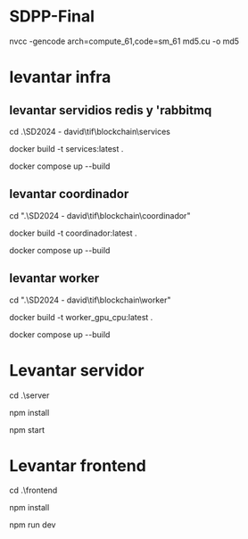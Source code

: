# SDPP-Final

nvcc -gencode arch=compute_61,code=sm_61 md5.cu -o md5

# levantar infra

## levantar servidios redis y 'rabbitmq

cd .\SD2024 - david\tif\blockchain\services

docker build -t services:latest .

docker compose up --build

## levantar coordinador

cd ".\SD2024 - david\tif\blockchain\coordinador"

docker build -t coordinador:latest .

docker compose up --build

## levantar worker

cd ".\SD2024 - david\tif\blockchain\worker"

docker build -t worker_gpu_cpu:latest .

docker compose up --build

# Levantar servidor

cd .\server

npm install

npm start

# Levantar frontend

cd .\frontend

npm install

npm run dev